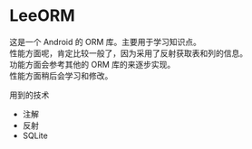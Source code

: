 # LeeORM

这是一个 Android 的 ORM 库。主要用于学习知识点。  
性能方面呢，肯定比较一般了，因为采用了反射获取表和列的信息。  
功能方面会参考其他的 ORM 库的来逐步实现。  
性能方面稍后会学习和修改。


用到的技术

- 注解
- 反射
- SQLite

